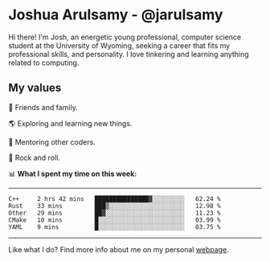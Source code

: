 # Joshua Arulsamy - @jarulsamy

Hi there! I'm Josh, an energetic young professional, computer science student at the University of Wyoming, seeking a career that fits my professional skills, and personality. I love tinkering and learning anything related to computing.

## My values

:yellow_heart: Friends and family.

:earth_americas: Exploring and learning new things.

:book: Mentoring other coders.

:guitar: Rock and roll.

:bar_chart: **What I spent my time on this week:**

------
<!--START_SECTION:waka-->
```text
C++     2 hrs 42 mins   ███████████████▓░░░░░░░░░   62.24 % 
Rust    33 mins         ███▒░░░░░░░░░░░░░░░░░░░░░   12.98 % 
Other   29 mins         ██▓░░░░░░░░░░░░░░░░░░░░░░   11.23 % 
CMake   10 mins         █░░░░░░░░░░░░░░░░░░░░░░░░   03.99 % 
YAML    9 mins          █░░░░░░░░░░░░░░░░░░░░░░░░   03.75 % 
```
<!--END_SECTION:waka-->
------

Like what I do? Find more info about me on my personal [webpage](https://arulsamy.me).
